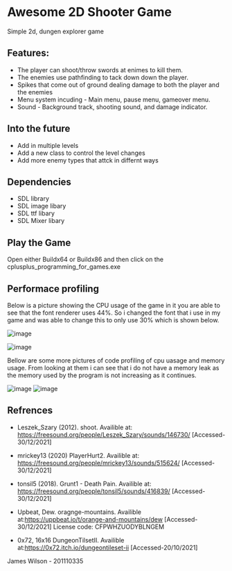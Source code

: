 <!-- ABOUT THE PROJECT -->
#  Awesome 2D Shooter Game

<!-- A screenshot of your game would be nice here... -->
Simple 2d, dungen explorer game


## Features:
* The player can shoot/throw swords at enimes to kill them.
* The enemies use pathfinding to tack down down the player.
* Spikes that come out of ground dealing damage to both the player and the enemies
* Menu system incuding - Main menu, pause menu, gameover menu.
* Sound - Background track, shooting sound, and damage indicator.

## Into the future
* Add in multiple levels
* Add a new class to control the level changes
* Add more enemy types that attck in differnt ways

## Dependencies
* SDL library
* SDL image libary
* SDL ttf libary
* SDL Mixer libary

## Play the Game
Open either Buildx64 or Buildx86 and then click on the cplusplus_programming_for_games.exe 






## Performace profiling 

Below is a picture showing the CPU usage of the game in it you are able to see that the font renderer uses 44%. So i changed the font that i use in my game and was able to change this to only use 30% which is shown below.

![image](https://user-images.githubusercontent.com/71771303/144953298-d31ae096-07ea-4888-af96-2772a258fd34.png)

![image](https://user-images.githubusercontent.com/71771303/148455894-719aa5bb-acc7-40d5-a113-f4d39793054e.png)

Bellow are some more pictures of code profiling of cpu uasage and memory usage. From looking at them i can see that i do not have a memory leak as the memory used by the program is not increasing as it continues.

![image](https://user-images.githubusercontent.com/71771303/148458600-4f2ea3fd-e18a-4f86-901d-3675a68a6ce6.png)
![image](https://user-images.githubusercontent.com/71771303/148459367-977dc1f5-b483-407f-9e49-9b55090ae0cb.png)


## Refrences

* Leszek_Szary (2012). shoot. Availible  at: https://freesound.org/people/Leszek_Szary/sounds/146730/ [Accessed-30/12/2021]
* mrickey13 (2020) PlayerHurt2. Availible at: https://freesound.org/people/mrickey13/sounds/515624/ [Accessed-30/12/2021]
* tonsil5 (2018). Grunt1 - Death Pain. Availible at: https://freesound.org/people/tonsil5/sounds/416839/ [Accessed-30/12/2021]
* Upbeat, Dew. oragnge-mountains. Availible at:https://uppbeat.io/t/orange-and-mountains/dew [Accessed-30/12/2021] License code: CFPWHZUODYBLNGEM

* 0x72, 16x16 DungeonTilsetII. Availible at:https://0x72.itch.io/dungeontileset-ii [Accessed-20/10/2021]











James Wilson - 201110335
